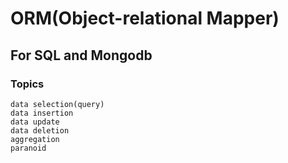 # ORM(Object-relational Mapper)
## For SQL and Mongodb
### Topics
	data selection(query)
	data insertion
	data update
	data deletion
	aggregation
	paranoid

